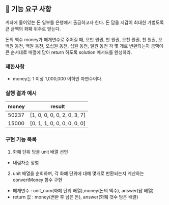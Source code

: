 ## 🚀 기능 요구 사항

계좌에 들어있는 돈 일부를 은행에서 출금하고자 한다. 돈 담을 지갑이 최대한 가볍도록 큰 금액의 화폐 위주로 받는다.

돈의 액수 money가 매개변수로 주어질 때, 오만 원권, 만 원권, 오천 원권, 천 원권, 오백원 동전, 백원 동전, 오십원 동전, 십원 동전, 일원 동전 각 몇 개로 변환되는지 금액이 큰 순서대로 배열에 담아 return 하도록 solution 메서드를 완성하라.

### 제한사항

- money는 1 이상 1,000,000 이하인 자연수이다.

### 실행 결과 예시

| money | result |
| --- | --- |
| 50237	| [1, 0, 0, 0, 0, 2, 0, 3, 7] |
| 15000	| [0, 1, 1, 0, 0, 0, 0, 0, 0] |

### 구현 기능 목록
1. 화폐 단위 담을 unit 배열 선언
- 내림차순 정렬
2. unit 배열을 순회하며, 각 화폐 단위에 대해 몇개로 반환되는지 계산하는 convertMoney 함수 구현
- 매개변수 : unit_num(화폐 단위 배열),money(돈의 액수), answer(답 배열)
- return 값 : money(변환 후 남은 돈), answer(화폐 갯수 담은 배열)